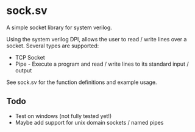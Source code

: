 sock.sv
=======

A simple socket library for system verilog.

Using the system verilog DPI, allows the user to read / write lines over a socket. Several types are supported:

* TCP Socket
* Pipe - Execute a program and read / write lines to its standard input / output

See sock.sv for the function definitions and example usage.

Todo
----

* Test on windows (not fully tested yet!)
* Maybe add support for unix domain sockets / named pipes
